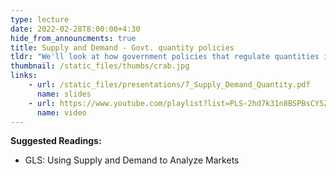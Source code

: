 ```yaml
---
type: lecture
date: 2022-02-28T8:00:00+4:30
hide_from_announcments: true
title: Supply and Demand - Govt. quantity policies
tldr: "We'll look at how government policies that regulate quantities impact economic welfare and market outcomes."
thumbnail: /static_files/thumbs/crab.jpg
links: 
    - url: /static_files/presentations/7_Supply_Demand_Quantity.pdf
      name: slides
    - url: https://www.youtube.com/playlist?list=PLS-2hd7k31n8BSPBsCY5Z-ZbwdfdKWYEO
      name: video
---
```

**Suggested Readings:**
- GLS: Using Supply and Demand to Analyze Markets

